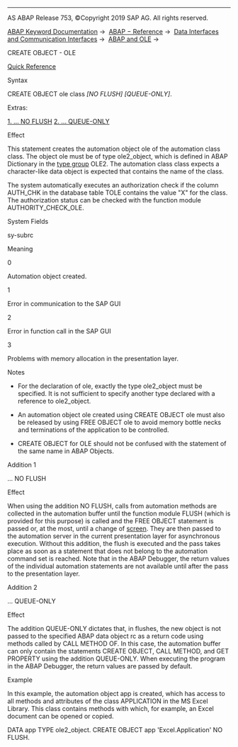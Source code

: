   

* * *

AS ABAP Release 753, ©Copyright 2019 SAP AG. All rights reserved.

[ABAP Keyword Documentation](javascript:call_link\('abenabap.htm'\)) →  [ABAP − Reference](javascript:call_link\('abenabap_reference.htm'\)) →  [Data Interfaces and Communication Interfaces](javascript:call_link\('abenabap_data_communication.htm'\)) →  [ABAP and OLE](javascript:call_link\('abenole2.htm'\)) → 

CREATE OBJECT - OLE

[Quick Reference](javascript:call_link\('abapcreate_object_ole_shortref.htm'\))

Syntax

CREATE OBJECT ole class *\[*NO FLUSH*\]* *\[*QUEUE-ONLY*\]*.

Extras:

[1\. ... NO FLUSH](#!ABAP_ADDITION_1@1@)
[2\. ... QUEUE-ONLY](#!ABAP_ADDITION_2@2@)

Effect

This statement creates the automation object ole of the automation class class. The object ole must be of type ole2\_object, which is defined in ABAP Dictionary in the [type group](javascript:call_link\('abentype_group_1_glosry.htm'\) "Glossary Entry") OLE2. The automation class class expects a character-like data object is expected that contains the name of the class.

The system automatically executes an authorization check if the column AUTH\_CHK in the database table TOLE contains the value "X" for the class. The authorization status can be checked with the function module AUTHORITY\_CHECK\_OLE.

System Fields

sy-subrc

Meaning

0

Automation object created.

1

Error in communication to the SAP GUI

2

Error in function call in the SAP GUI

3

Problems with memory allocation in the presentation layer.

Notes

-   For the declaration of ole, exactly the type ole2\_object must be specified. It is not sufficient to specify another type declared with a reference to ole2\_object.
    
-   An automation object ole created using CREATE OBJECT ole must also be released by using FREE OBJECT ole to avoid memory bottle necks and terminations of the application to be controlled.
    
-   CREATE OBJECT for OLE should not be confused with the statement of the same name in ABAP Objects.
    

Addition 1

... NO FLUSH

Effect

When using the addition NO FLUSH, calls from automation methods are collected in the automation buffer until the function module FLUSH (which is provided for this purpose) is called and the FREE OBJECT statement is passed or, at the most, until a change of [screen](javascript:call_link\('abenscreen_glosry.htm'\) "Glossary Entry"). They are then passed to the automation server in the current presentation layer for asynchronous execution. Without this addition, the flush is executed and the pass takes place as soon as a statement that does not belong to the automation command set is reached. Note that in the ABAP Debugger, the return values of the individual automation statements are not available until after the pass to the presentation layer.

Addition 2

... QUEUE-ONLY

Effect

The addition QUEUE-ONLY dictates that, in flushes, the new object is not passed to the specified ABAP data object rc as a return code using methods called by CALL METHOD OF. In this case, the automation buffer can only contain the statements CREATE OBJECT, CALL METHOD, and GET PROPERTY using the addition QUEUE-ONLY. When executing the program in the ABAP Debugger, the return values are passed by default.

Example

In this example, the automation object app is created, which has access to all methods and attributes of the class APPLICATION in the MS Excel Library. This class contains methods with which, for example, an Excel document can be opened or copied.

DATA app TYPE ole2\_object.
CREATE OBJECT app 'Excel.Application' NO FLUSH.